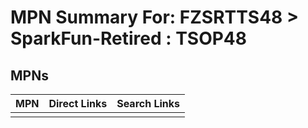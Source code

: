 



# MPN Summary For: FZSRTTS48 > SparkFun-Retired : TSOP48

## MPNs
  

|MPN|Direct Links|Search Links|
| :--- | :--- | :--- |
||||
